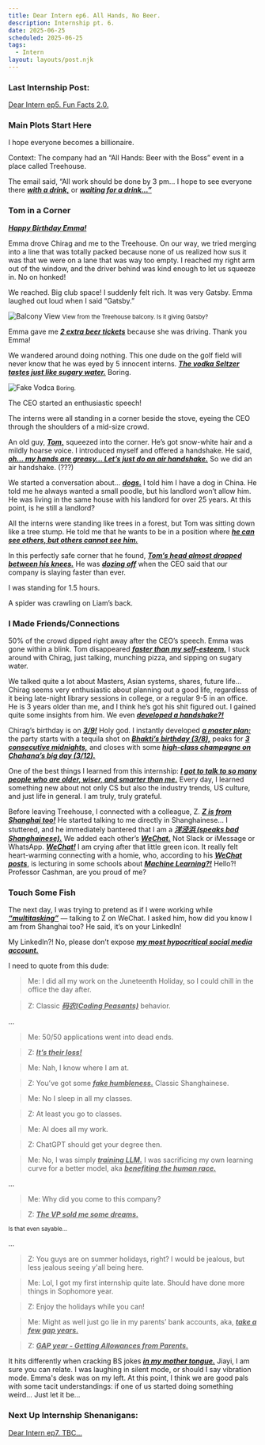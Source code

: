 ```yaml
---
title: Dear Intern ep6. All Hands, No Beer.
description: Internship pt. 6.
date: 2025-06-25
scheduled: 2025-06-25
tags:
  - Intern
layout: layouts/post.njk
---
```


<h3>Last Internship Post:</h3>
<a href="{{ '/posts/dearinternep5/' | url }}">Dear Intern ep5. Fun Facts 2.0.</a>

<h3>Main Plots Start Here</h3>

I hope everyone becomes a billionaire.

Context: The company had an “All Hands: Beer with the Boss” event in a place called Treehouse.

The email said, “All work should be done by 3 pm… I hope to see everyone there ***<u>with a drink,***</u> or ***<u>waiting for a drink…”***</u>

<h3>Tom in a Corner</h3>

***<u>Happy Birthday Emma!***</u>

Emma drove Chirag and me to the Treehouse. On our way, we tried merging into a line that was totally packed because none of us realized how sus it was that we were on a lane that was way too empty. I reached my right arm out of the window, and the driver behind was kind enough to let us squeeze in. No on honked!

We reached. Big club space! I suddenly felt rich. It was very Gatsby. Emma laughed out loud when I said “Gatsby.”

![Balcony View](/img/blog5.0/gatsby.jpg)
<small>View from the Treehouse balcony. Is it giving Gatsby?</small>

Emma gave me ***<u>2 extra beer tickets***</u> because she was driving. Thank you Emma!

We wandered around doing nothing. This one dude on the golf field will never know that he was eyed by 5 innocent interns. ***<u>The vodka Seltzer tastes just like sugary water.***</u> Boring.

![Fake Vodca](/img/blog5.0/fake_vodca.jpg)
<small>Boring.</small>

The CEO started an enthusiastic speech!

The interns were all standing in a corner beside the stove, eyeing the CEO through the shoulders of a mid-size crowd.

An old guy, ***<u>Tom,***</u> squeezed into the corner. He’s got snow-white hair and a mildly hoarse voice. I introduced myself and offered a handshake. He said, ***<u>oh… my hands are greasy… Let’s just do an air handshake.***</u> So we did an air handshake. (???)

We started a conversation about… ***<u>dogs.***</u> I told him I have a dog in China. He told me he always wanted a small poodle, but his landlord won’t allow him. He was living in the same house with his landlord for over 25 years. At this point, is he still a landlord?

All the interns were standing like trees in a forest, but Tom was sitting down like a tree stump. He told me that he wants to be in a position where ***<u>he can see others, but others cannot see him.***</u>

In this perfectly safe corner that he found, ***<u>Tom’s head almost dropped between his knees.***</u> He was ***<u>dozing off***</u> when the CEO said that our company is slaying faster than ever.

I was standing for 1.5 hours.

A spider was crawling on Liam’s back.

<h3>I Made Friends/Connections</h3>

50% of the crowd dipped right away after the CEO’s speech. Emma was gone within a blink. Tom disappeared ***<u>faster than my self-esteem.***</u> I stuck around with Chirag, just talking, munching pizza, and sipping on sugary water.

We talked quite a lot about Masters, Asian systems, shares, future life… Chirag seems very enthusiastic about planning out a good life, regardless of it being late-night library sessions in college, or a regular 9-5 in an office. He is 3 years older than me, and I think he’s got his shit figured out. I gained quite some insights from him. We even ***<u>developed a handshake?!***</u>

Chirag’s birthday is on ***<u>3/9!***</u> Holy god. I instantly developed ***<u>a master plan:***</u> the party starts with a tequila shot on ***<u>Bhakti’s birthday (3/8),***</u> peaks for ***<u>3 consecutive midnights,***</u> and closes with some ***<u>high-class champagne on Chahana’s big day (3/12).***</u>

One of the best things I learned from this internship: ***<u>I got to talk to so many people who are older, wiser, and smarter than me.***</u> Every day, I learned something new about not only CS but also the industry trends, US culture, and just life in general. I am truly, truly grateful.

Before leaving Treehouse, I connected with a colleague, Z. ***<u>Z is from Shanghai too!***</u> He started talking to me directly in Shanghainese… I stuttered, and he immediately bantered that I am a ***<u>洋泾浜 (speaks bad Shanghainese).***</u> We added each other’s ***<u>WeChat.***</u> Not Slack or iMessage or WhatsApp. ***<u>WeChat!***</u> I am crying after that little green icon. It really felt heart-warming connecting with a homie, who, according to his ***<u>WeChat posts***</u>, is lecturing in some schools about ***<u>Machine Learning?!***</u> Hello?! Professor Cashman, are you proud of me?

<h3>Touch Some Fish</h3>

The next day, I was trying to pretend as if I were working while ***<u>“multitasking”***</u> — talking to Z on WeChat. I asked him, how did you know I am from Shanghai too? He said, it’s on your LinkedIn!

My LinkedIn?! No, please don’t expose ***<u>my most hypocritical social media account.***</u>

I need to quote from this dude:

>Me: I did all my work on the Juneteenth Holiday, so I could chill in the office the day after.

>Z: Classic ***<u>码农(Coding Peasants)***</u> behavior.

…

>Me: 50/50 applications went into dead ends.

>Z: ***<u>It’s their loss!***</u>

>Me: Nah, I know where I am at.

>Z: You’ve got some ***<u>fake humbleness.***</u> Classic Shanghainese.

>Me: No I sleep in all my classes.

>Z: At least you go to classes.

>Me: AI does all my work.

>Z: ChatGPT should get your degree then.

>Me: No, I was simply ***<u>training LLM.***</u> I was sacrificing my own learning curve for a better model, aka ***<u>benefiting the human race.***</u>

…

>Me: Why did you come to this company?

>Z: ***<u>The VP sold me some dreams.***</u>

<small>Is that even sayable...</small>

…

>Z: You guys are on summer holidays, right? I would be jealous, but less jealous seeing y'all being here.

>Me: Lol, I got my first internship quite late. Should have done more things in Sophomore year.

>Z: Enjoy the holidays while you can!

>Me: Might as well just go lie in my parents’ bank accounts, aka, ***<u>take a few gap years.***</u>

>Z: ***<u>GAP year - Getting Allowances from Parents.***</u>

It hits differently when cracking BS jokes ***<u>in my mother tongue.***</u> Jiayi, I am sure you can relate. I was laughing in silent mode, or should I say vibration mode. Emma's desk was on my left. At this point, I think we are good pals with some tacit understandings: if one of us started doing something weird… Just let it be…


<h3>Next Up Internship Shenanigans:</h3>
<a href="{{ '/posts/dearinternep7/' | url }}">Dear Intern ep7. TBC...</a>

